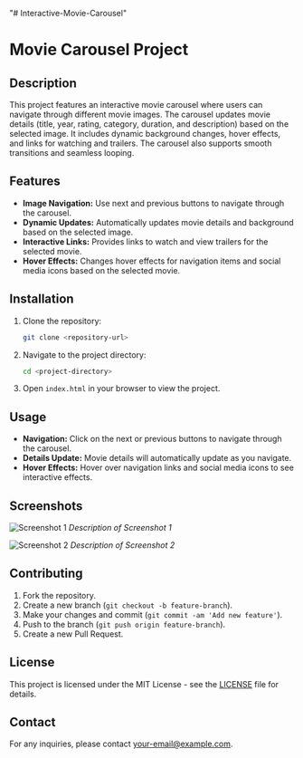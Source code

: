 "# Interactive-Movie-Carousel" 
# Movie Carousel Project

## Description

This project features an interactive movie carousel where users can navigate through different movie images. The carousel updates movie details (title, year, rating, category, duration, and description) based on the selected image. It includes dynamic background changes, hover effects, and links for watching and trailers. The carousel also supports smooth transitions and seamless looping.

## Features

- **Image Navigation:** Use next and previous buttons to navigate through the carousel.
- **Dynamic Updates:** Automatically updates movie details and background based on the selected image.
- **Interactive Links:** Provides links to watch and view trailers for the selected movie.
- **Hover Effects:** Changes hover effects for navigation items and social media icons based on the selected movie.

## Installation

1. Clone the repository:
    ```bash
    git clone <repository-url>
    ```
2. Navigate to the project directory:
    ```bash
    cd <project-directory>
    ```
3. Open `index.html` in your browser to view the project.

## Usage

- **Navigation:** Click on the next or previous buttons to navigate through the carousel.
- **Details Update:** Movie details will automatically update as you navigate.
- **Hover Effects:** Hover over navigation links and social media icons to see interactive effects.

## Screenshots

![Screenshot 1](path/to/screenshot1.png)
*Description of Screenshot 1*

![Screenshot 2](path/to/screenshot2.png)
*Description of Screenshot 2*

## Contributing

1. Fork the repository.
2. Create a new branch (`git checkout -b feature-branch`).
3. Make your changes and commit (`git commit -am 'Add new feature'`).
4. Push to the branch (`git push origin feature-branch`).
5. Create a new Pull Request.

## License

This project is licensed under the MIT License - see the [LICENSE](LICENSE) file for details.

## Contact

For any inquiries, please contact [your-email@example.com](mailto:your-email@example.com).
